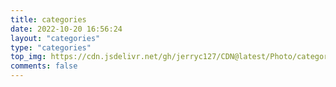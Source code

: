```yaml
---
title: categories
date: 2022-10-20 16:56:24
layout: "categories"
type: "categories"
top_img: https://cdn.jsdelivr.net/gh/jerryc127/CDN@latest/Photo/categories.jpg
comments: false
---
```

